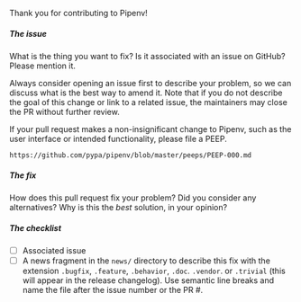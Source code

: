 Thank you for contributing to Pipenv!


##### The issue

What is the thing you want to fix? Is it associated with an issue on GitHub? Please mention it.

Always consider opening an issue first to describe your problem, so we can discuss what is the best way to amend it.  Note that if you do not describe the goal of this change or link to a related issue, the maintainers may close the PR without further review.

If your pull request makes a non-insignificant change to Pipenv, such as the user interface or intended functionality, please file a PEEP. 

    https://github.com/pypa/pipenv/blob/master/peeps/PEEP-000.md

##### The fix

How does this pull request fix your problem? Did you consider any alternatives? Why is this the *best* solution, in your opinion?


##### The checklist

* [ ] Associated issue
* [ ] A news fragment in the `news/` directory to describe this fix with the extension `.bugfix`, `.feature`, `.behavior`, `.doc`. `.vendor`. or `.trivial` (this will appear in the release changelog). Use semantic line breaks and name the file after the issue number or the PR #.

<!--
##### If this is a patch to the `vendor` directory…

Please try to refrain from submitting patches directly to `vendor` or `patched`, but raise your issue to the upstream project instead, and inform Pipenv to upgrade when the upstream project accepts the fix.

A pull request to upgrade vendor packages is strongly discouraged, unless there is a very good reason (e.g. you need to test Pipenv’s integration to a new vendor feature). Pipenv audits and performs vendor upgrades regularly, generally before a new release is about to drop.

If your patch is not or cannot be accepted by upstream, but is essential to Pipenv (make sure to discuss this with maintainers!), please remember to attach a patch file in `tasks/vendoring/patched`, so this divergence from upstream can be recorded and replayed afterwards.
-->
